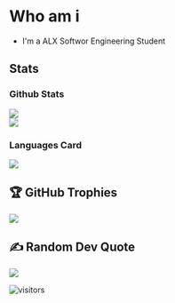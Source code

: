 # Who am i
* I'm a ALX Softwor Engineering Student
## Stats
### Github Stats
![](https://github-readme-stats.vercel.app/api?username=Amyn00&theme=dark&hide_border=false&include_all_commits=true&count_private=true)<br/>
![](https://github-readme-streak-stats.herokuapp.com/?user=Amyn00&theme=dark&hide_border=false)<br/>

### Languages Card
![](https://github-readme-stats.vercel.app/api/top-langs/?username=Amyn00&theme=dark&hide_border=false&include_all_commits=true&count_private=true&layout=compact)

## 🏆 GitHub Trophies
![](https://github-profile-trophy.vercel.app/?username=drbenasmah&theme=radical&no-frame=false&no-bg=true&margin-w=4)

## ✍️ Random Dev Quote
![](https://quotes-github-readme.vercel.app/api?type=horizontal&theme=radical)


![visitors](https://komarev.com/ghpvc/?username=Amyn00&color=brightgreen&style=plastic&label=PROFILE+VIEWS)
